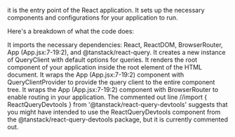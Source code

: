 it is the entry point of the React application. It sets up the necessary components and configurations for your application to run.

Here's a breakdown of what the code does:

It imports the necessary dependencies: React, ReactDOM, BrowserRouter, App (App.jsx:7-19:2), and @tanstack/react-query.
It creates a new instance of QueryClient with default options for queries.
It renders the root component of your application inside the root element of the HTML document.
It wraps the App (App.jsx:7-19:2) component with QueryClientProvider to provide the query client to the entire component tree.
It wraps the App (App.jsx:7-19:2) component with BrowserRouter to enable routing in your application.
The commented out line //import { ReactQueryDevtools } from '@tanstack/react-query-devtools' suggests that you might have intended to use the ReactQueryDevtools component from the @tanstack/react-query-devtools package, but it is currently commented out.
